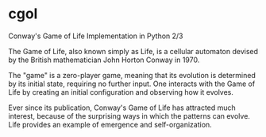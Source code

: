 cgol
====

Conway's Game of Life Implementation in Python 2/3

The Game of Life, also known simply as Life, is a cellular automaton
devised by the British mathematician John Horton Conway in 1970.

The "game" is a zero-player game, meaning that its evolution is
determined by its initial state, requiring no further input. One
interacts with the Game of Life by creating an initial configuration
and observing how it evolves.

Ever since its publication, Conway's Game of Life has attracted much
interest, because of the surprising ways in which the patterns can
evolve. Life provides an example of emergence and self-organization.
